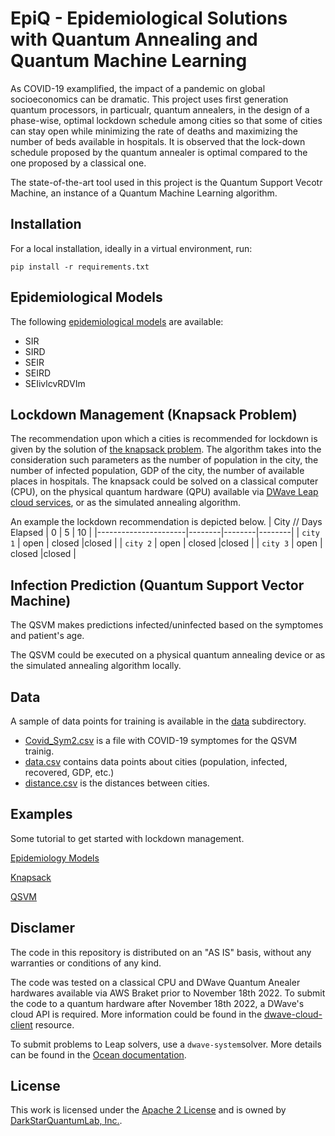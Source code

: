 #  EpiQ - Epidemiological Solutions with Quantum Annealing and Quantum Machine Learning
As COVID-19 examplified, the impact of a pandemic on global socioeconomics can be dramatic. This project uses first generation quantum processors, in particualr, quantum annealers, in the design of a phase-wise, optimal lockdown schedule among cities so that some of cities can stay open while minimizing the rate of deaths and maximizing the number of beds available in hospitals. It is observed that the lock-down schedule proposed by the quantum annealer is optimal compared to the one proposed by a classical one.  

The state-of-the-art tool used in this project is the Quantum Support Vecotr Machine, an instance of a Quantum Machine Learning algorithm. 

## Installation

For a local installation, ideally in a virtual environment, run:

    pip install -r requirements.txt

## Epidemiological Models

The following [epidemiological models](https://en.wikipedia.org/wiki/Compartmental_models_in_epidemiology) are available:

- SIR
- SIRD
- SEIR
- SEIRD
- SEIivlcvRDVIm

## Lockdown Management (Knapsack Problem)

The recommendation upon which a cities is recommended for lockdown is given by the solution of [the knapsack problem](https://en.wikipedia.org/wiki/Knapsack_problem). The algorithm takes into the consideration such parameters as the number of population in the city, the number of infected population, GDP of the city, the number of available places in hospitals. 
The knapsack could be solved on a classical computer (CPU), on the physical quantum hardware (QPU) available via [DWave Leap cloud services](https://www.dwavesys.com/solutions-and-products/cloud-platform/), or as the simulated annealing algorithm. 

An example the lockdown recommendation is depicted below.
| City // Days Elapsed |  0     | 5      |   10   |
|----------------------|--------|--------|--------|
| ``city 1``           | open   | closed |closed  |
| ``city 2``           | open   | closed |closed  |
| ``city 3``           | open   | closed |closed  |


## Infection Prediction (Quantum Support Vector Machine)

The QSVM makes predictions infected/uninfected based on the symptomes and patient's age.

The QSVM could be executed on a physical quantum annealing device or as the simulated annealing algorithm locally. 

## Data
A sample of data points for training is available in the [data](https://github.com/DarkStarQuantumLab/Epidemiological-Solutions-on-Quantum-Annealing/tree/main/data) subdirectory. 

- [Covid_Sym2.csv](https://github.com/DarkStarQuantumLab/Epidemiological-Solutions-on-Quantum-Annealing/blob/main/data/Covid_Sym2.csv) is a file with COVID-19 symptomes for the QSVM trainig.
- [data.csv](https://github.com/DarkStarQuantumLab/Epidemiological-Solutions-on-Quantum-Annealing/blob/main/data/data.csv) contains data points about cities (population, infected, recovered, GDP, etc.) 
- [distance.csv](https://github.com/DarkStarQuantumLab/Epidemiological-Solutions-on-Quantum-Annealing/blob/main/data/distance.csv) is the distances between cities.

## Examples
Some tutorial to get started with lockdown management.

[Epidemiology Models](https://github.com/DarkStarQuantumLab/Epidemiological-Solutions-with-Quantum-Annealing/blob/main/examples/Epidemiology%20Models.ipynb)

[Knapsack](https://github.com/DarkStarQuantumLab/Epidemiological-Solutions-with-Quantum-Annealing/blob/main/examples/Knapsack.ipynb)

[QSVM](https://github.com/DarkStarQuantumLab/Epidemiological-Solutions-with-Quantum-Annealing/blob/main/examples/QSVM.ipynb)


## Disclamer

The code in this repository is distributed on an "AS IS" basis, without any warranties or conditions of any kind. 

The code was tested on a classical CPU and DWave Quantum Anealer hardwares available via AWS Braket prior to November 18th 2022. To submit the code to a quantum hardware after November 18th 2022, a DWave's cloud API is required. More information could be found in the [dwave-cloud-client](https://docs.ocean.dwavesys.com/en/stable/docs_cloud/sdk_index.html) resource. 

To submit problems to Leap solvers, use a ``dwave-system``solver. More details can be found in the
[Ocean documentation](https://docs.ocean.dwavesys.com/en/stable/index.html).

## License

This work is licensed under the [Apache 2 License](https://www.apache.org/licenses/LICENSE-2.0) and is owned by [DarkStarQuantumLab, Inc.](https://github.com/DarkStarQuantumLab). 

